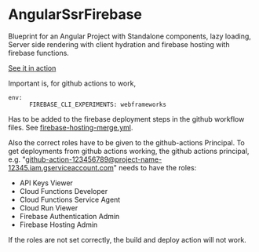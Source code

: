 # AngularSsrFirebase

Blueprint for an Angular Project with Standalone components, lazy loading, Server side rendering with client hydration and firebase hosting with firebase functions.

[See it in action](https://angular-ssr-firebase-7dfdd.web.app/)

Important is, for github actions to work,

```
env:
      FIREBASE_CLI_EXPERIMENTS: webframeworks
```

Has to be added to the firebase deployment steps in the github workflow files.
See [firebase-hosting-merge.yml](./.github/workflows/firebase-hosting-merge.yml).

Also the correct roles have to be given to the github-actions Principal.
To get deployments from github actions working, the github actions principal,
e.g. "github-action-123456789@project-name-12345.iam.gserviceaccount.com" needs to have the roles:

- API Keys Viewer
- Cloud Functions Developer
- Cloud Functions Service Agent
- Cloud Run Viewer
- Firebase Authentication Admin
- Firebase Hosting Admin

If the roles are not set correctly, the build and deploy action will not work.
